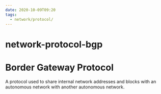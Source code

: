 ```yaml
---
date: 2020-10-09T09:20
tags:
  - network/protocol/
---
```


# network-protocol-bgp

# Border Gateway Protocol

A protocol used to share internal network addresses and blocks with an autonomous network with another autonomous network.
